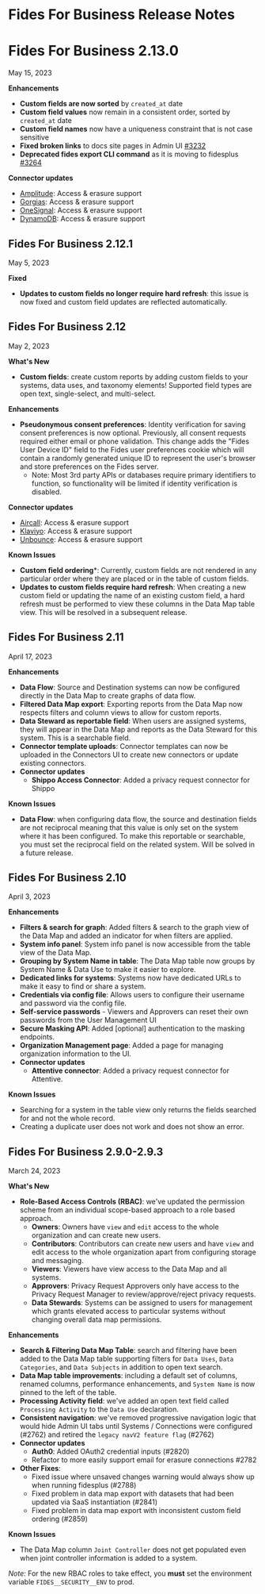 # Fides For Business Release Notes 

# Fides For Business 2.13.0 ##
May 15, 2023

**Enhancements**
- **Custom fields are now sorted** by `created_at` date
- **Custom field values** now remain in a consistent order, sorted by `created_at` date
- **Custom field names** now have a uniqueness constraint that is not case sensitive
- **Fixed broken links** to docs site pages in Admin UI [#3232](https://github.com/ethyca/fides/pull/3232)
- **Deprecated fides export CLI command** as it is moving to fidesplus [#3264](https://github.com/ethyca/fides/pull/3264)


**Connector updates**
- [Amplitude](https://amplitude.com/): Access & erasure support
- [Gorgias](https://www.gorgias.com/): Access & erasure support
- [OneSignal](https://onesignal.com/): Access & erasure support
- [DynamoDB](https://www.amazonaws.cn/en/dynamodb/): Access & erasure support

## Fides For Business 2.12.1 ##
May 5, 2023

**Fixed**
- **Updates to custom fields no longer require hard refresh**: this issue is now fixed and custom field updates are reflected automatically. 


## Fides For Business 2.12 ##
May 2, 2023

**What's New** 
- **Custom fields**: create custom reports by adding custom fields to your systems, data uses, and taxonomy elements! Supported field types are open text, single-select, and multi-select.

**Enhancements**
- **Pseudonymous consent preferences**: Identity verification for saving consent preferences is now optional. Previously, all consent requests required either email or phone validation. This change adds the "Fides User Device ID" field to the Fides user preferences cookie which will contain a randomly generated unique ID to represent the user's browser and store preferences on the Fides server. 
    - Note: Most 3rd party APIs or databases require primary identifiers to function, so functionality will be limited if identity verification is disabled.

**Connector updates**
- [Aircall](https://aircall.io/): Access & erasure support
- [Klaviyo](https://www.klaviyo.com/): Access & erasure support
- [Unbounce](https://unbounce.com/): Access & erasure support

**Known Issues**
- **Custom field ordering***: Currently, custom fields are not rendered in any particular order where they are placed or in the table of custom fields. 
- **Updates to custom fields require hard refresh**: When creating a new custom field or updating the name of an existing custom field, a hard refresh must be performed to view these columns in the Data Map table view. This will be resolved in a subsequent release. 

## Fides For Business 2.11 ##
April 17, 2023

**Enhancements**
- **Data Flow**: Source and Destination systems can now be configured directly in the Data Map to create graphs of data flow.
- **Filtered Data Map export**: Exporting reports from the Data Map now respects filters and column views to allow for custom reports.
- **Data Steward as reportable field**: When users are assigned systems, they will appear in the Data Map and reports as the Data Steward for this system. This is a searchable field.
- **Connector template uploads**: Connector templates can now be uploaded in the Connectors UI to create new connectors or update existing connectors. 
- **Connector updates**
    - **Shippo Access Connector**: Added a privacy request connector for Shippo

**Known Issues**
- **Data Flow**: when configuring data flow, the source and destination fields are not reciprocal meaning that this value is only set on the system where it has been configured. To make this reportable or searchable, you must set the reciprocal field on the related system. Will be solved in a future release.

## Fides For Business 2.10
April 3, 2023

**Enhancements**
- **Filters & search for graph**: Added filters & search to the graph view of the Data Map and added an indicator for when filters are applied.
- **System info panel**: System info panel is now accessible from the table view of the Data Map.
- **Grouping by System Name in table**: The Data Map table now groups by System Name & Data Use to make it easier to explore. 
- **Dedicated links for systems**: Systems now have dedicated URLs to make it easy to find or share a system.
- **Credentials via config file**: Allows users to configure their username and password via the config file.
- **Self-service passwords** - Viewers and Approvers can reset their own passwords from the User Management UI
- **Secure Masking API**: Added [optional] authentication to the masking endpoints. 
- **Organization Management page**: Added a page for managing organization information to the UI. 
- **Connector updates**
    - **Attentive connector**: Added a privacy request connector for Attentive.

**Known Issues**
- Searching for a system in the table view only returns the fields searched for and not the whole record.
- Creating a duplicate user does not work and does not show an error.


## Fides For Business 2.9.0-2.9.3
March 24, 2023

**What's New**
- **Role-Based Access Controls (RBAC)**: we've updated the permission scheme from an individual scope-based approach to a role based approach.
    - **Owners**: Owners have `view` and `edit` access to the whole organization and can create new users.
    - **Contributors**: Contributors can create new users and have `view` and edit access to the whole organization apart from configuring storage and messaging.
    - **Viewers**: Viewers have view access to the Data Map and all systems.
    - **Approvers**: Privacy Request Approvers only have access to the Privacy Request Manager to review/approve/reject privacy requests.
    - **Data Stewards**: Systems can be assigned to users for management which grants elevated access to particular systems without changing overall data map permissions.

**Enhancements**
- **Search & Filtering Data Map Table**: search and filtering have been added to the Data Map table supporting filters for `Data Uses`, `Data Categories`, and `Data Subjects` in addition to open text search.
- **Data Map table improvements**: including a default set of columns, renamed columns, performance enhancements, and `System Name` is now pinned to the left of the table.
- **Processing Activity field**: we've added an open text field called `Processing Activity` to the `Data Use` declaration. 
- **Consistent navigation**: we've removed progressive navigation logic that would hide Admin UI tabs until Systems / Connections were configured (#2762) and retired the `legacy navV2 feature flag` (#2762)
- **Connector updates**
    - **Auth0**: Added OAuth2 credential inputs (#2820)
    - Refactor to more easily support email for erasure connections #2782
- **Other Fixes**: 
    - Fixed issue where unsaved changes warning would always show up when running fidesplus (#2788)
    - Fixed problem in data map export with datasets that had been updated via SaaS instantiation (#2841)
    - Fixed problem in data map export with inconsistent custom field ordering (#2859)

**Known Issues**
* The Data Map column `Joint Controller` does not get populated even when joint controller information is added to a system.


*Note:* For the new RBAC roles to take effect, you **must** set the environment variable `FIDES__SECURITY__ENV` to prod.